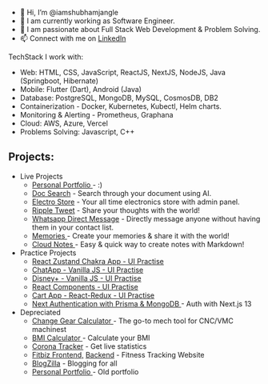 - 👋 Hi, I’m @iamshubhamjangle
- 👀 I am currently working as Software Engineer.
- 🌱 I am passionate about Full Stack Web Development & Problem Solving.
- 📫 Connect with me on [LinkedIn](https://www.linkedin.com/in/imshubhamjangle/)

TechStack I work with:
  - Web: HTML, CSS, JavaScript, ReactJS, NextJS, NodeJS, Java (Springboot, Hibernate)
  - Mobile: Flutter (Dart), Android (Java)
  - Database: PostgreSQL, MongoDB, MySQL, CosmosDB, DB2
  - Containerization - Docker, Kubernetes, Kubectl, Helm charts.
  - Monitoring & Alerting - Prometheus, Graphana
  - Cloud: AWS, Azure, Vercel
  - Problems Solving: Javascript, C++ 

## Projects:
- Live Projects
    - [Personal Portfolio ](https://www.shubhamjangle.com/) - :)
    - [Doc Search](https://doc-search-phi.vercel.app/) - Search through your document using AI.
    - [Electro Store](https://electro.iamshubhamjangle.vercel.app/) - Your all time electronics store with admin panel.
    - [Ripple Tweet](http://ripple.iamshubhamjangle.vercel.app/) - Share your thoughts with the world!
    - [Whatsapp Direct Message](https://iamshubhamjangle.github.io/whatsapp-direct-message/)  - Directly message anyone without having them in your contact list.
    - [Memories ](https://memories-1n53.onrender.com/) - Create your memories & share it with the world!
    - [Cloud Notes ](https://markdown-cloud-notes.onrender.com/) - Easy & quick way to create notes with Markdown!
- Practice Projects
    - [React Zustand Chakra App - UI Practise](https://zustand-chakra-ekart-demo.vercel.app/)
    - [ChatApp - Vanilla JS - UI Practise ](https://iamshubhamjangle.github.io/web-chat-vanilla-js/)
    - [Disney+ - Vanilla JS - UI Practise ](https://iamshubhamjangle.github.io/disney-plus-clone/)
    - [React Components - UI Practise ](https://iamshubhamjangle.github.io/ReactPractice/)
    - [Cart App - React-Redux - UI Practise ](https://iamshubhamjangle.github.io/Cart-Using-Redux-Toolkit/)
    - [Next Authentication with Prisma & MongoDB ](https://nextauth-iamshubhamjangle.vercel.app/) - Auth with Next.js 13
- Depreciated
    - [Change Gear Calculator ](https://github.com/iamshubhamjangle/ChangeGearCalculator) - The go-to mech tool for CNC/VMC machinest
    - [BMI Calculator ](https://github.com/iamshubhamjangle/BMI-calculator) - Calculate your BMI
    - [Corona Tracker](https://github.com/iamshubhamjangle/corona_tracker) - Get live statistics
    - [Fitbiz Frontend,](https://github.com/iamshubhamjangle/fitbiz-frontend) [Backend](https://github.com/iamshubhamjangle/fitbiz-backend) - Fitness Tracking Website
    - [BlogZilla](https://github.com/iamshubhamjangle/BlogZilla) - Blogging for all
    - [Personal Portfolio ](https://iamshubhamjangle.github.io/portfolio/) - Old portfolio

<!---
iamshubhamjangle/iamshubhamjangle is a ✨ special ✨ repository because its `README.md` (this file) appears on your GitHub profile.
You can click the Preview link to take a look at your changes.
--->
